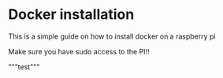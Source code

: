 # Docker installation

This is a simple guide on how to install docker on a raspberry pi

Make sure you have sudo access to the PI!!

"""test"""
